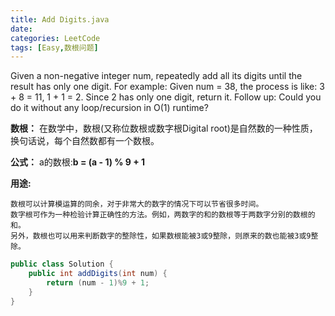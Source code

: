 ```yaml
---
title: Add Digits.java
date: 
categories: LeetCode
tags: [Easy,数根问题]
---
```

Given a non-negative integer num, repeatedly add all its digits until the result has only one digit.
For example:
Given num = 38, the process is like: 3 + 8 = 11, 1 + 1 = 2. Since 2 has only one digit, return it.
Follow up:
Could you do it without any loop/recursion in O(1) runtime?
<!-- more -->
**数根：**
在数学中，数根(又称位数根或数字根Digital root)是自然数的一种性质，换句话说，每个自然数都有一个数根。

**公式：**
a的数根:**b = (a - 1) % 9 + 1**

**用途:**

	数根可以计算模运算的同余，对于非常大的数字的情况下可以节省很多时间。
	数字根可作为一种检验计算正确性的方法。例如，两数字的和的数根等于两数字分别的数根的和。
	另外，数根也可以用来判断数字的整除性，如果数根能被3或9整除，则原来的数也能被3或9整除。
``` java
public class Solution {
    public int addDigits(int num) {
        return (num - 1)%9 + 1;
    }
}
``` 